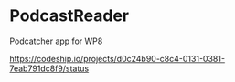 PodcastReader
=============

Podcatcher app for WP8

https://codeship.io/projects/d0c24b90-c8c4-0131-0381-7eab791dc8f9/status

